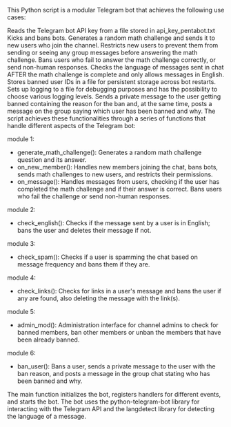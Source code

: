 This Python script is a modular Telegram bot that achieves the following use cases:

Reads the Telegram bot API key from a file stored in api_key_pentabot.txt
Kicks and bans bots.
Generates a random math challenge and sends it to new users who join the channel. 
Restricts new users to prevent them from sending or seeing any group messages before answering the math challenge.
Bans users who fail to answer the math challenge correctly, or send non-human responses.
Checks the language of messages sent in chat AFTER the math challenge is complete and only allows messages in English.
Stores banned user IDs in a file for persistent storage across bot restarts.
Sets up logging to a file for debugging purposes and has the possibility to choose various logging levels.
Sends a private message to the user getting banned containing the reason for the ban and, at the same time, posts a message on the group saying which user has been banned and why.
The script achieves these functionalities through a series of functions that handle different aspects of the Telegram bot:

module 1: 
- generate_math_challenge(): Generates a random math challenge question and its answer.
- on_new_member(): Handles new members joining the chat, bans bots, sends math challenges to new users, and restricts their permissions.
- on_message(): Handles messages from users, checking if the user has completed the math challenge and if their answer is correct. Bans users who fail the challenge or send non-human responses.

module 2:
- check_english(): Checks if the message sent by a user is in English; bans the user and deletes their message if not.

module 3:
- check_spam(): Checks if a user is spamming the chat based on message frequency and bans them if they are.

module 4:
- check_links(): Checks for links in a user's message and bans the user if any are found, also deleting the message with the link(s).

module 5:
- admin_mod(): Administration interface for channel admins to check for banned members, ban other members or unban the members that have been already banned.

module 6:
- ban_user(): Bans a user, sends a private message to the user with the ban reason, and posts a message in the group chat stating who has been banned and why.

The main function initializes the bot, registers handlers for different events, and starts the bot.
The bot uses the python-telegram-bot library for interacting with the Telegram API and the langdetect library for detecting the language of a message.